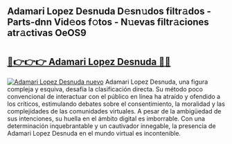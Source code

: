 ## Adamari Lopez Desnuda D𝚎sn𝚞dos filtr𝚊dos - Parts-dnn Vid𝚎os f𝚘tos - N𝚞evas filtr𝚊ciones atr𝚊ctivas OeOS9

# <h2><a href="http://mbb4do8.tromn.icu/?c=Adamari+Lopez+Desnuda">🔗👉👉👉 Adamari Lopez Desnuda 🔗🔗</a></h2>

[![Adamari Lopez Desnuda nuevo](https://i.imgur.com/pEAQMta.gif)](http://mbb4do8.tromn.icu/?c=Adamari+Lopez+Desnuda)
Adamari Lopez Desnuda, una figura compleja y esquiva, desafía la clasificación directa. Su método poco convencional de interactuar con el público en línea ha atraído y ofendido a los críticos, estimulando debates sobre el consentimiento, la moralidad y las complejidades de las comunidades virtuales. A pesar de la ambigüedad de sus intenciones, su huella en el ámbito digital es imborrable. Con una determinación inquebrantable y un cautivador innegable, la presencia de Adamari Lopez Desnuda en el mundo virtual es incontenible.
